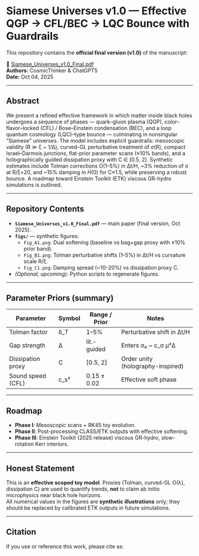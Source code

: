 # Siamese Universes v1.0 — Effective QGP → CFL/BEC → LQC Bounce with Guardrails

This repository contains the **official final version (v1.0)** of the manuscript:

📄 [Siamese_Universes_v1.0_Final.pdf](./Siamese_Universes_v1.0_FinalA.pdf)  
**Authors:** CosmicThinker & ChatGPT5  
**Date:** Oct 04, 2025  

---

## Abstract
We present a refined effective framework in which matter inside black holes undergoes a sequence of phases — quark–gluon plasma (QGP), color–flavor–locked (CFL) / Bose–Einstein condensation (BEC), and a loop quantum cosmology (LQC)–type bounce — culminating in nonsingular “Siamese” universes. The model includes explicit guardrails: mesoscopic validity (R ≫ ξ ~ 1/Δ), curved-GL perturbative treatment of σ(R), compact Israel–Darmois junctions, flat-prior parameter scans (≈10% bands), and a holographically guided dissipation proxy with C ∈ [0.5, 2]. Synthetic estimates include Tolman corrections O(1–5%) in Δt/H, ~3% reduction of σ at R/ξ=20, and ~15% damping in $\dot{H}(0)$ for C≈1.5, while preserving a robust bounce. A roadmap toward Einstein Toolkit (ETK) viscous GR-hydro simulations is outlined.

---

## Repository Contents
- **`Siamese_Universes_v1.0_Final.pdf`** — main paper (final version, Oct 2025).
- **`figs/`** — synthetic figures:
  - `Fig_A1.png`: Dual softening (baseline vs bag+gap proxy with ±10% prior band).  
  - `Fig_B1.png`: Tolman perturbative shifts (1–5%) in Δt/H vs curvature scale R/ξ.  
  - `Fig_C1.png`: Damping spread (~10–20%) vs dissipation proxy C.  
- *(Optional, upcoming)*: Python scripts to regenerate figures.

---

## Parameter Priors (summary)
| Parameter         | Symbol   | Range / Prior   | Notes                                   |
|-------------------|----------|-----------------|-----------------------------------------|
| Tolman factor     | δ_T      | 1–5%            | Perturbative shift in Δt/H              |
| Gap strength      | Δ        | lit.-guided     | Enters σ₀ ~ c_σ μ²Δ                     |
| Dissipation proxy | C        | [0.5, 2]        | Order unity (holography-inspired)       |
| Sound speed (CFL) | c_s²     | 0.15 ± 0.02     | Effective soft phase                    |

---

## Roadmap
- **Phase I**: Mesoscopic scans + RK45 toy evolution.  
- **Phase II**: Post-processing CLASS/ETK outputs with effective softening.  
- **Phase III**: Einstein Toolkit (2025 release) viscous GR-hydro, slow-rotation Kerr interiors.  

---

## Honest Statement
This is an **effective scoped toy model**. Proxies (Tolman, curved-GL O(λ), dissipation C) are used to quantify trends, **not** to claim ab initio microphysics near black hole horizons.  
All numerical values in the figures are **synthetic illustrations** only; they should be replaced by calibrated ETK outputs in future simulations.

---

## Citation
If you use or reference this work, please cite as:

